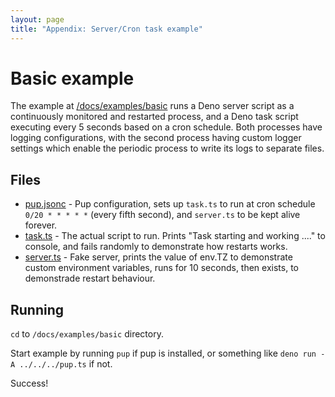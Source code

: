 ```yaml
---
layout: page
title: "Appendix: Server/Cron task example"
---
```


# Basic example

The example at [/docs/examples/basic](https://github.com/hexagon/pup/docs/examples/basic) runs a Deno server script as a continuously monitored and restarted process, and a Deno task script executing
every 5 seconds based on a cron schedule. Both processes have logging configurations, with the second process having custom logger settings which enable the periodic process to write its logs to
separate files.

## Files

- [pup.jsonc](./pup.jsonc) - Pup configuration, sets up `task.ts` to run at cron schedule `0/20 * * * * *` (every fifth second), and `server.ts` to be kept alive forever.
- [task.ts](./task.ts) - The actual script to run. Prints "Task starting and working ...." to console, and fails randomly to demonstrate how restarts works.
- [server.ts](./task.ts) - Fake server, prints the value of env.TZ to demonstrate custom environment variables, runs for 10 seconds, then exists, to demonstrade restart behaviour.

## Running

`cd` to `/docs/examples/basic` directory.

Start example by running `pup` if pup is installed, or something like `deno run -A ../../../pup.ts` if not.

Success!
